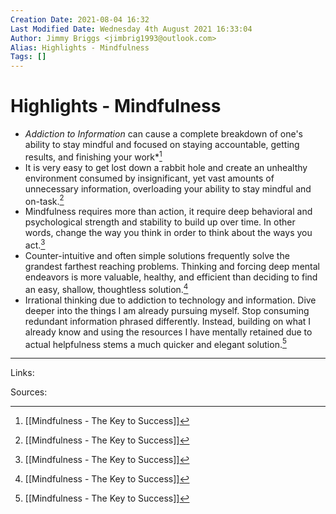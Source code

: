 ```yaml
---
Creation Date: 2021-08-04 16:32
Last Modified Date: Wednesday 4th August 2021 16:33:04
Author: Jimmy Briggs <jimbrig1993@outlook.com>
Alias: Highlights - Mindfulness
Tags: []
---
```


# Highlights - Mindfulness

- *Addiction to Information* can cause a complete breakdown of one's ability to stay mindful and focused on staying accountable, getting results, and finishing your work*[^7]
- It is very easy to get lost down a rabbit hole and create an unhealthy environment consumed by insignificant, yet vast amounts of unnecessary information, overloading your ability to stay mindful and on-task.[^7]
- Mindfulness requires more than action, it require deep behavioral and psychological strength and stability to build up over time. In other words, change the way you think in order to think about the ways you act.[^7]
- Counter-intuitive and often simple solutions frequently solve the grandest farthest reaching problems. Thinking and forcing deep mental endeavors is more valuable, healthy, and efficient than deciding to find an easy, shallow, thoughtless solution.[^7]
- Irrational thinking due to addiction to technology and information. Dive deeper into the things I am already pursuing myself. Stop consuming redundant information phrased differently. Instead, building on what I already know and using the resources I have mentally retained due to actual helpfulness stems a much quicker and elegant solution.[^7]

[^7]: [[Mindfulness - The Key to Success]]



***

Links: 

Sources:

